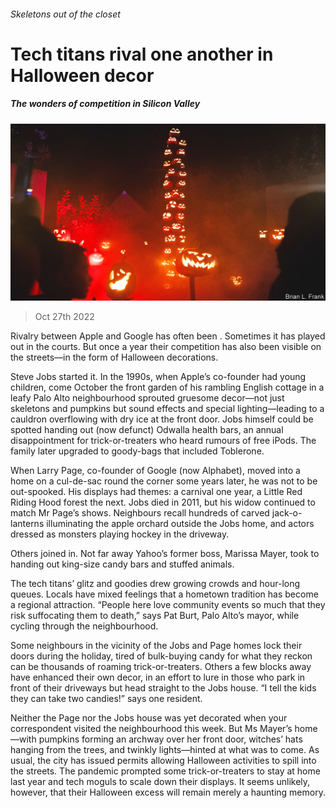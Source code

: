 ###### Skeletons out of the closet

# Tech titans rival one another in Halloween decor 

##### The wonders of competition in Silicon Valley 

![image](images/20221029_USP002.jpg) 

> Oct 27th 2022 

Rivalry between Apple and Google has often been . Sometimes it has played out in the courts. But once a year their competition has also been visible on the streets—in the form of Halloween decorations. 

Steve Jobs started it. In the 1990s, when Apple’s co-founder had young children, come October the front garden of his rambling English cottage in a leafy Palo Alto neighbourhood sprouted gruesome decor—not just skeletons and pumpkins but sound effects and special lighting—leading to a cauldron overflowing with dry ice at the front door. Jobs himself could be spotted handing out (now defunct) Odwalla health bars, an annual disappointment for trick-or-treaters who heard rumours of free iPods. The family later upgraded to goody-bags that included Toblerone.

When Larry Page, co-founder of Google (now Alphabet), moved into a home on a cul-de-sac round the corner some years later, he was not to be out-spooked. His displays had themes: a carnival one year, a Little Red Riding Hood forest the next. Jobs died in 2011, but his widow continued to match Mr Page’s shows. Neighbours recall hundreds of carved jack-o-lanterns illuminating the apple orchard outside the Jobs home, and actors dressed as monsters playing hockey in the driveway. 

Others joined in. Not far away Yahoo’s former boss, Marissa Mayer, took to handing out king-size candy bars and stuffed animals. 

The tech titans’ glitz and goodies drew growing crowds and hour-long queues. Locals have mixed feelings that a hometown tradition has become a regional attraction. “People here love community events so much that they risk suffocating them to death,” says Pat Burt, Palo Alto’s mayor, while cycling through the neighbourhood. 

Some neighbours in the vicinity of the Jobs and Page homes lock their doors during the holiday, tired of bulk-buying candy for what they reckon can be thousands of roaming trick-or-treaters. Others a few blocks away have enhanced their own decor, in an effort to lure in those who park in front of their driveways but head straight to the Jobs house. “I tell the kids they can take two candies!” says one resident.

Neither the Page nor the Jobs house was yet decorated when your correspondent visited the neighbourhood this week. But Ms Mayer’s home—with pumpkins forming an archway over her front door, witches’ hats hanging from the trees, and twinkly lights—hinted at what was to come. As usual, the city has issued permits allowing Halloween activities to spill into the streets. The pandemic prompted some trick-or-treaters to stay at home last year and tech moguls to scale down their displays. It seems unlikely, however, that their Halloween excess will remain merely a haunting memory.


